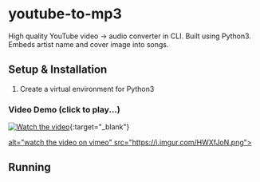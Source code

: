 # youtube-to-mp3
High quality YouTube video -> audio converter in CLI. Built using Python3. Embeds artist name and cover image into songs.


## Setup & Installation
1. Create a virtual environment for Python3

### Video Demo (click to play...)
[![Watch the video](https://i.imgur.com/HWXfJoN.png)](https://vimeo.com/479255729){:target="_blank"}
<p><a href="https://vimeo.com/479255729"> alt="watch the video on vimeo" src="https://i.imgur.com/HWXfJoN.png"></a></p>


## Running
